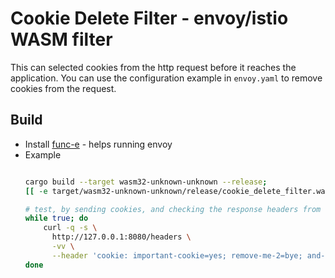 # Cookie Delete Filter - envoy/istio WASM filter

This can selected cookies from the http request before it reaches the application. You can use the configuration example in `envoy.yaml` to remove cookies from the request.

## Build

- Install [func-e](https://func-e.io/) - helps running envoy
- Example
    ```BASH

    cargo build --target wasm32-unknown-unknown --release; 
    [[ -e target/wasm32-unknown-unknown/release/cookie_delete_filter.wasm ]] && func-e run --config-path envoy.yaml

    # test, by sending cookies, and checking the response headers from httpbin.org/headers
    while true; do 
        curl -q -s \
          http://127.0.0.1:8080/headers \
          -vv \
          --header 'cookie: important-cookie=yes; remove-me-2=bye; and-this-2=tata; you-there=yes;'; 
    done
    ```
